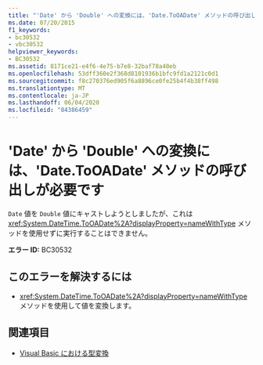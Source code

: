 ```yaml
---
title: "'Date' から 'Double' への変換には、'Date.ToOADate' メソッドの呼び出しが必要です"
ms.date: 07/20/2015
f1_keywords:
- bc30532
- vbc30532
helpviewer_keywords:
- BC30532
ms.assetid: 8171ce21-e4f6-4e75-b7e8-32baf78a40eb
ms.openlocfilehash: 53dff360e2f368d8101936b1bfc9fd1a2121c0d1
ms.sourcegitcommit: f8c270376ed905f6a8896ce0fe25b4f4b38ff498
ms.translationtype: MT
ms.contentlocale: ja-JP
ms.lasthandoff: 06/04/2020
ms.locfileid: "84386459"
---
```

# <a name="conversion-from-date-to-double-requires-calling-the-datetooadate-method"></a>'Date' から 'Double' への変換には、'Date.ToOADate' メソッドの呼び出しが必要です
`Date` 値を `Double` 値にキャストしようとしましたが、これは <xref:System.DateTime.ToOADate%2A?displayProperty=nameWithType> メソッドを使用せずに実行することはできません。  
  
 **エラー ID:** BC30532  
  
## <a name="to-correct-this-error"></a>このエラーを解決するには  
  
- <xref:System.DateTime.ToOADate%2A?displayProperty=nameWithType> メソッドを使用して値を変換します。  
  
## <a name="see-also"></a>関連項目

- [Visual Basic における型変換](../programming-guide/language-features/data-types/type-conversions.md)
